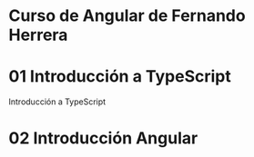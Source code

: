 # Curso de Angular de Fernando Herrera

# 01 Introducción a TypeScript

Introducción a TypeScript

# 02 Introducción Angular

